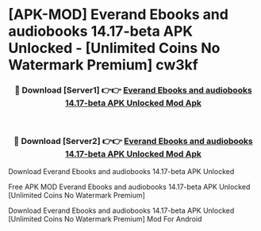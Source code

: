 # [APK-MOD] Everand  Ebooks and audiobooks 14.17-beta APK Unlocked - [Unlimited Coins No Watermark Premium] cw3kf



<div align="center">
<h3>🔴 Download [Server1] 👉👉 <a href="https://momento.my/?title=Everand__Ebooks_and_audiobooks_14.17-beta_APK_Unlocked">Everand  Ebooks and audiobooks 14.17-beta APK Unlocked Mod Apk</a></h3><br>

<h3>🔴 Download [Server2] 👉👉 <a href="https://momento.my/?title=Everand__Ebooks_and_audiobooks_14.17-beta_APK_Unlocked">Everand  Ebooks and audiobooks 14.17-beta APK Unlocked Mod Apk</a></h3>
</div>



Download Everand  Ebooks and audiobooks 14.17-beta APK Unlocked 

Free APK MOD Everand  Ebooks and audiobooks 14.17-beta APK Unlocked [Unlimited Coins No Watermark Premium]

Download Everand  Ebooks and audiobooks 14.17-beta APK Unlocked [Unlimited Coins No Watermark Premium] Mod For Android
